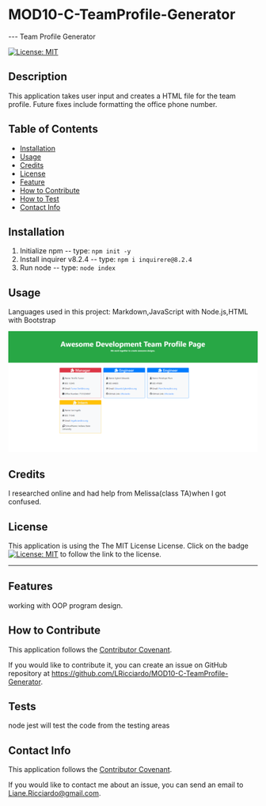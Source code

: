 # MOD10-C-TeamProfile-Generator 
--- Team Profile Generator

[![License: MIT](https://img.shields.io/badge/License-MIT-brightgreen.svg)](https://opensource.org/licenses/MIT)

## Description
This application takes user input and creates a HTML file for the team profile. Future fixes include formatting the office phone number.


## Table of Contents
  
- [Installation](#installation)
- [Usage](#usage)
- [Credits](#credits)
- [License](#license)
- [Feature](#features)
- [How to Contribute](#contribute)
- [How to Test](#test)
- [Contact Info](#contact)

## Installation

 1. Initialize npm -- type: ```npm init -y```  
 2. Install inquirer v8.2.4 -- type: ```npm i inquirere@8.2.4```
 3. Run node -- type: ```node index```


## Usage
Languages used in this project: Markdown,JavaScript with Node.js,HTML with Bootstrap 

  ![Screenshot of HTML page](./images/Screenshot_20221109_020858.png)


## Credits

I researched online and had help from Melissa(class TA)when I got confused.

## License

This application is using the The MIT License License. Click on the badge  [![License: MIT](https://img.shields.io/badge/License-MIT-brightgreen.svg)](https://opensource.org/licenses/MIT)  to follow the link to the license.

---

## Features

working with OOP program design.

## How to Contribute

This application follows the [Contributor Covenant](https://www.contributor-covenant.org/).

If you would like to contribute it, you can create an issue on GitHub repository at https://github.com/LRicciardo/MOD10-C-TeamProfile-Generator. 

## Tests

node jest will test the code from the testing areas
  
## Contact Info

This application follows the [Contributor Covenant](https://www.contributor-covenant.org/).

If you would like to contact me about an issue, you can send an email to Liane.Ricciardo@gmail.com.
